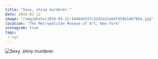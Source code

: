```yaml
---
title: "Sexy, shiny murderer."
date: 2016-03-12
image: "/img/photo/2016-03-12-4448dd337c22d2a21a6df059b1db7864.jpg"
location: "The Metropolitan Museum of Art, New York"
instagram: true
tags:
 - nyc
---
```


![Sexy, shiny murderer.](/img/photo/2016-03-12-4448dd337c22d2a21a6df059b1db7864.jpg)
